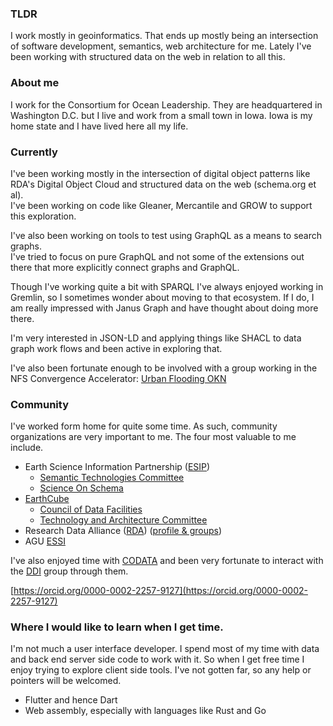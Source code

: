 ### TLDR

I work mostly in geoinformatics.  That ends up mostly being an intersection of 
software development, semantics, web architecture for me.  Lately I've been 
working with structured data on the web in relation to all this.  

### About me

I work for the Consortium for Ocean Leadership.  They are headquartered in 
Washington D.C. but I live and work from a small town in Iowa.   Iowa is my 
home state and I have lived here all my life.  

### Currently

I've been working mostly in the intersection of digital object patterns like 
RDA's Digital Object Cloud and structured data on the web (schema.org et al).   
I've been working on 
code like Gleaner, Mercantile and GROW to support this exploration.  

I've also been working on tools to test using GraphQL as a means to search graphs.  
I've tried to focus on pure GraphQL and not some of the extensions out there that 
more explicitly connect graphs and GraphQL.   

Though I've working quite a bit 
with SPARQL I've always enjoyed working in Gremlin, so I sometimes wonder about 
moving to that ecosystem.   If I do, I am really impressed with Janus Graph and 
have thought about doing more there.  

I'm very interested in JSON-LD and applying things like SHACL to data graph work 
flows and been active in exploring that.  

I've also been fortunate enough to be involved with a group working in 
the NFS Convergence Accelerator:
[Urban Flooding OKN](https://www.nsf.gov/od/oia/convergence-accelerator/Award%20Listings/track-a.jsp)

### Community

I've worked form home for quite some time.   As such, community organizations are
very important to me.  The four most valuable to me include.

* Earth Science Information Partnership ([ESIP](https://www.esipfed.org/))
    * [Semantic Technologies Committee](http://wiki.esipfed.org/index.php/Semantic_Technologies)
    * [Science On Schema](https://github.com/ESIPFed/science-on-schema.org)
* [EarthCube](https://www.earthcube.org/)
    * [Council of Data Facilities](https://www.earthcube.org/group/council-data-facilities)
    * [Technology and Architecture Committee](https://www.earthcube.org/group/technology-architecture-committee)
* Research Data Alliance ([RDA](https://www.rd-alliance.org/)) ([profile & groups](https://www.rd-alliance.org/users/fils))
* AGU [ESSI](https://connect.agu.org/essi/home)

I've also enjoyed time with [CODATA](https://codata.org/) and been very fortunate to interact with the 
[DDI](https://ddialliance.org/) group through them.  

[https://orcid.org/0000-0002-2257-9127](https://orcid.org/0000-0002-2257-9127)

### Where I would like to learn when I get time.

I'm not much a user interface developer.   I spend most of my time with data and 
back end server side code to work with it.  So when I get free time I enjoy trying
to explore client side tools.   I've not gotten far, so any help or pointers will
be welcomed. 

* Flutter and hence Dart
* Web assembly, especially with languages like Rust and Go

